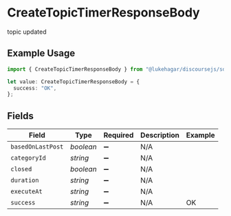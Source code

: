 # CreateTopicTimerResponseBody

topic updated

## Example Usage

```typescript
import { CreateTopicTimerResponseBody } from "@lukehagar/discoursejs/sdk/models/operations";

let value: CreateTopicTimerResponseBody = {
  success: "OK",
};
```

## Fields

| Field              | Type               | Required           | Description        | Example            |
| ------------------ | ------------------ | ------------------ | ------------------ | ------------------ |
| `basedOnLastPost`  | *boolean*          | :heavy_minus_sign: | N/A                |                    |
| `categoryId`       | *string*           | :heavy_minus_sign: | N/A                |                    |
| `closed`           | *boolean*          | :heavy_minus_sign: | N/A                |                    |
| `duration`         | *string*           | :heavy_minus_sign: | N/A                |                    |
| `executeAt`        | *string*           | :heavy_minus_sign: | N/A                |                    |
| `success`          | *string*           | :heavy_minus_sign: | N/A                | OK                 |